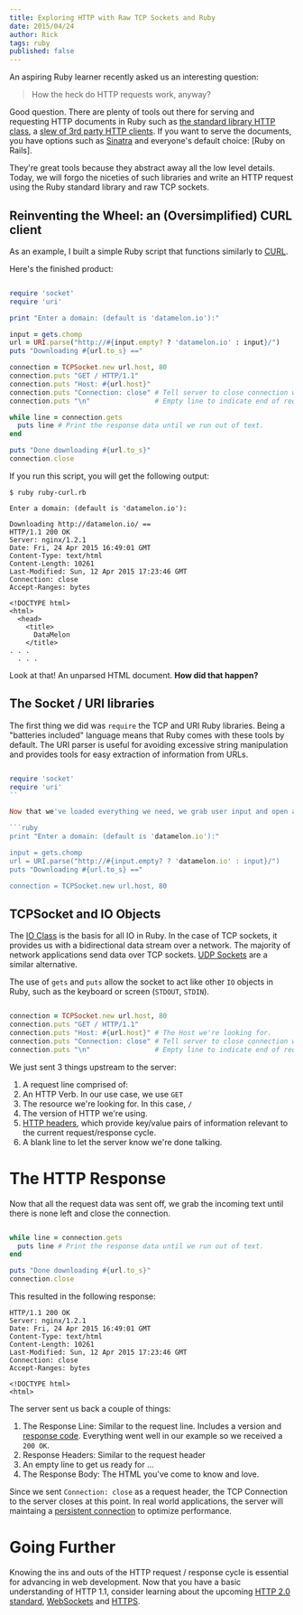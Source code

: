 ```yaml
---
title: Exploring HTTP with Raw TCP Sockets and Ruby
date: 2015/04/24
author: Rick
tags: ruby
published: false
---
```


An aspiring Ruby learner recently asked us an interesting question:

 > How the heck do HTTP requests work, anyway?

Good question. There are plenty of tools out there for serving and requesting HTTP documents in Ruby such as [the standard library HTTP class](http://ruby-doc.org/stdlib-2.2.2/libdoc/net/http/rdoc/Net/HTTP.html), a [slew of 3rd party HTTP clients](https://www.ruby-toolbox.com/categories/http_clients). If you want to serve the documents, you have options such as [Sinatra](http://www.sinatrarb.com/) and everyone's default choice: [Ruby on Rails].

They're great tools because they abstract away all the low level details. Today, we will forgo the niceties of such libraries and write an HTTP request using the Ruby standard library and raw TCP sockets.

## Reinventing the Wheel: an (Oversimplified) CURL client

As an example, I built a simple Ruby script that functions similarly to [CURL](https://en.wikipedia.org/wiki/CURL).

Here's the finished product:

```ruby

require 'socket'
require 'uri'

print "Enter a domain: (default is 'datamelon.io'):"

input = gets.chomp
url = URI.parse("http://#{input.empty? ? 'datamelon.io' : input}/")
puts "Downloading #{url.to_s} =="

connection = TCPSocket.new url.host, 80
connection.puts "GET / HTTP/1.1"
connection.puts "Host: #{url.host}"
connection.puts "Connection: close" # Tell server to close connection when done.
connection.puts "\n"                # Empty line to indicate end of request.

while line = connection.gets
  puts line # Print the response data until we run out of text.
end

puts "Done downloading #{url.to_s}"
connection.close

```

If you run this script, you will get the following output:

```
$ ruby ruby-curl.rb

Enter a domain: (default is 'datamelon.io'):

Downloading http://datamelon.io/ ==
HTTP/1.1 200 OK
Server: nginx/1.2.1
Date: Fri, 24 Apr 2015 16:49:01 GMT
Content-Type: text/html
Content-Length: 10261
Last-Modified: Sun, 12 Apr 2015 17:23:46 GMT
Connection: close
Accept-Ranges: bytes

<!DOCTYPE html>
<html>
  <head>
    <title>
      DataMelon
    </title>
. . .
  . . .
```

Look at that! An unparsed HTML document. **How did that happen?**

## The Socket / URI libraries

The first thing we did was `require` the TCP and URI Ruby libraries. Being a "batteries included" language means that Ruby comes with these tools by default. The URI parser is useful for avoiding excessive string manipulation and provides tools for easy extraction of information from URLs.

```ruby

require 'socket'
require 'uri'
``

Now that we've loaded everything we need, we grab user input and open a TCP socket.

```ruby
print "Enter a domain: (default is 'datamelon.io'):"

input = gets.chomp
url = URI.parse("http://#{input.empty? ? 'datamelon.io' : input}/")
puts "Downloading #{url.to_s} =="

connection = TCPSocket.new url.host, 80
```

## TCPSocket and IO Objects

The [IO Class](http://ruby-doc.org/core-2.2.2/IO.html) is the basis for all IO in Ruby. In the case of TCP sockets, it provides us with a bidirectional data stream over a network. The majority of network applications send data over TCP sockets. [UDP Sockets](http://ruby-doc.org/stdlib-1.9.3/libdoc/socket/rdoc/UDPSocket.html) are a similar alternative.

The use of `gets` and `puts` allow the socket to act like other `IO` objects in Ruby, such as the keyboard or screen (`STDOUT`, `STDIN`).

```ruby

connection = TCPSocket.new url.host, 80
connection.puts "GET / HTTP/1.1"
connection.puts "Host: #{url.host}" # The Host we're looking for.
connection.puts "Connection: close" # Tell server to close connection when done.
connection.puts "\n"                # Empty line to indicate end of request.
```

We just sent 3 things upstream to the server:

 1. A request line comprised of:
   1. An HTTP Verb. In our use case, we use `GET`
   2. The resource we're looking for. In this case, `/`
   3. The version of HTTP we're using.
 2. [HTTP headers](https://developer.mozilla.org/en-US/docs/Web/HTTP/Headers), which provide key/value pairs of information relevant to the current request/response cycle.
 3. A blank line to let the server know we're done talking.

# The HTTP Response

Now that all the request data was sent off, we grab the incoming text until there is none left and close the connection.

```ruby

while line = connection.gets
  puts line # Print the response data until we run out of text.
end

puts "Done downloading #{url.to_s}"
connection.close

```

This resulted in the following response:

```
HTTP/1.1 200 OK
Server: nginx/1.2.1
Date: Fri, 24 Apr 2015 16:49:01 GMT
Content-Type: text/html
Content-Length: 10261
Last-Modified: Sun, 12 Apr 2015 17:23:46 GMT
Connection: close
Accept-Ranges: bytes

<!DOCTYPE html>
<html>
```

The server sent us back a couple of things:

 1. The Response Line: Similar to the request line. Includes a version and [response code](http://www.w3.org/Protocols/rfc2616/rfc2616-sec6.html). Everything went well in our example so we received a `200 OK`.
 2. Response Headers: Similar to the request header
 3. An empty line to get us ready for ...
 4. The Response Body: The HTML you've come to know and love.

Since we sent `Connection: close` as a request header, the TCP Connection to the server closes at this point. In real world applications, the server will maintaing a [persistent connection](https://en.wikipedia.org/wiki/HTTP_persistent_connection) to optimize performance.

# Going Further

Knowing the ins and outs of the HTTP request / response cycle is essential for advancing in web development. Now that you have a basic understanding of HTTP 1.1, consider learning about the upcoming [HTTP 2.0 standard](https://en.wikipedia.org/wiki/HTTP/2), [WebSockets](https://en.wikipedia.org/wiki/WebSocket) and [HTTPS](https://en.wikipedia.org/wiki/HTTPS).

